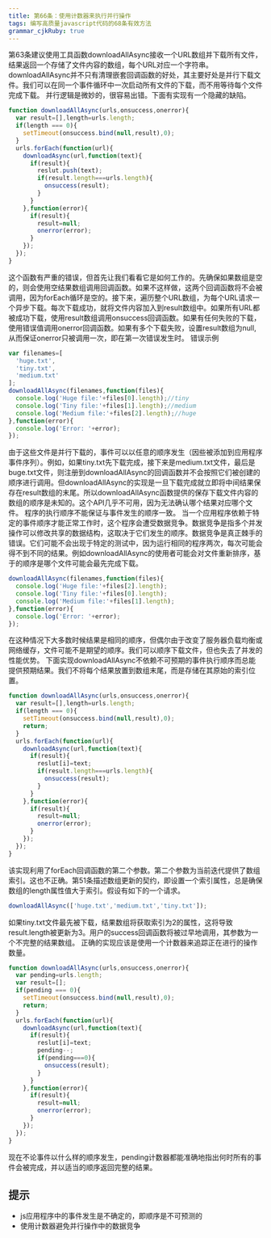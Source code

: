```yaml
---
title: 第66条：使用计数器来执行并行操作
tags: 编写高质量javascript代码的68条有效方法
grammar_cjkRuby: true
---
```

第63条建议使用工具函数downloadAllAsync接收一个URL数组并下载所有文件，结果返回一个存储了文件内容的数组，每个URL对应一个字符串。downloadAllAsync并不只有清理嵌套回调函数的好处，其主要好处是并行下载文件。我们可以在同一个事件循环中一次启动所有文件的下载，而不用等待每个文件完成下载。
并行逻辑是微妙的，很容易出错。下面有实现有一个隐藏的缺陷。
```js
function downloadAllAsync(urls,onsuccess,onerror){
  var result=[],length=urls.length;
  if(length === 0){
    setTimeout(onsuccess.bind(null,result),0);
  }
  urls.forEach(function(url){
    downloadAsync(url,function(text){
      if(result){
        reslut.push(text);
        if(result.length===urls.length){
          onsuccess(result);
        }
      }
    },function(error){
      if(result){
        result=null;
        onerror(error);
      }
    });
  });
}
```
这个函数有严重的错误，但首先让我们看看它是如何工作的。先确保如果数组是空的，则会使用空结果数组调用回调函数。如果不这样做，这两个回调函数将不会被调用，因为forEach循环是空的。接下来，遍历整个URL数组，为每个URL请求一个异步下载。每次下载成功，就将文件内容加入到result数组中。如果所有URL都被成功下载，使用result数组调用onsuccess回调函数。如果有任何失败的下载，使用错误值调用onerror回调函数。如果有多个下载失败，设置result数组为null,从而保证onerror只被调用一次，即在第一次错误发生时。
错误示例
```js
var filenames=[
  'huge.txt',
  'tiny.txt',
  'medium.txt'
];
downloadAllAsync(filenames,function(files){
  console.log('Huge file:'+files[0].length);//tiny
  console.log('Tiny file:'+files[1].length);//medium
  console.log('Medium file:'+files[2].length);//huge
},function(error){
  console.log('Error: '+error);
});
```
由于这些文件是并行下载的，事件可以以任意的顺序发生（因些被添加到应用程序事件序列）。例如，如果tiny.txt先下载完成，接下来是medium.txt文件，最后是buge.txt文件，则注册到downloadAllAsync的回调函数并不会按照它们被创建的顺序进行调用。但downloadAllAsync的实现是一旦下载完成就立即将中间结果保存在result数组的末尾。所以downloadAllAsync函数提供的保存下载文件内容的数组的顺序是未知的。这个API几乎不可用，因为无法确认哪个结果对应哪个文件。
程序的执行顺序不能保证与事件发生的顺序一致。
当一个应用程序依赖于特定的事件顺序才能正常工作时，这个程序会遭受数据竞争。数据竞争是指多个并发操作可以修改共享的数据结构，这取决于它们发生的顺序。数据竞争是真正棘手的错误。它们可能不会出现于特定的测试中，因为运行相同的程序两次，每次可能会得不到不同的结果。例如downloadAllAsync的使用者可能会对文件重新排序，基于的顺序是哪个文件可能会最先完成下载。
```js
downloadAllAsync(filenames,function(files){
  console.log('Huge file:'+files[2].length);
  console.log('Tiny file:'+files[0].length);
  console.log('Medium file:'+files[1].length);
},function(error){
  console.log('Error: '+error);
});
```
在这种情况下大多数时候结果是相同的顺序，但偶尔由于改变了服务器负载均衡或网络缓存，文件可能不是期望的顺序。我们可以顺序下载文件，但也失去了并发的性能优势。
下面实现downloadAllAsync不依赖不可预期的事件执行顺序而总能提供预期结果。我们不将每个结果放置到数组末尾，而是存储在其原始的索引位置。
```js
function downloadAllAsync(urls,onsuccess,onerror){
  var result=[],length=urls.length;
  if(length === 0){
    setTimeout(onsuccess.bind(null,result),0);
    return;
  }
  urls.forEach(function(url){
    downloadAsync(url,function(text){
      if(result){
        reslut[i]=text;
        if(result.length===urls.length){
          onsuccess(result);
        }
      }
    },function(error){
      if(result){
        result=null;
        onerror(error);
      }
    });
  });
}
```
该实现利用了forEach回调函数的第二个参数。第二个参数为当前迭代提供了数组索引。这也不正确。第51条描述数组更新的契约，即设置一个索引属性，总是确保数组的length属性值大于索引。假设有如下的一个请求。
```js
downloadAllAsync(['huge.txt','medium.txt','tiny.txt']);
```
如果tiny.txt文件最先被下载，结果数组将获取索引为2的属性，这将导致result.length被更新为3。用户的success回调函数将被过早地调用，其参数为一个不完整的结果数组。
正确的实现应该是使用一个计数器来追踪正在进行的操作数量。
```js
function downloadAllAsync(urls,onsuccess,onerror){
  var pending=urls.length;
  var result=[];
  if(pending === 0){
    setTimeout(onsuccess.bind(null,result),0);
    return;
  }
  urls.forEach(function(url){
    downloadAsync(url,function(text){
      if(result){
        reslut[i]=text;
        pending--;
        if(pending===0){
          onsuccess(result);
        }
      }
    },function(error){
      if(result){
        result=null;
        onerror(error);
      }
    });
  });
}
```
现在不论事件以什么样的顺序发生，pending计数器都能准确地指出何时所有的事件会被完成，并以适当的顺序返回完整的结果。
## 提示
- js应用程序中的事件发生是不确定的，即顺序是不可预测的
- 使用计数器避免并行操作中的数据竞争